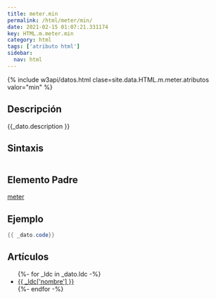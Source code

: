 ```yaml
---
title: meter.min
permalink: /html/meter/min/
date: 2021-02-15 01:07:21.331174
key: HTML.m.meter.min
category: html
tags: ['atributo html']
sidebar: 
  nav: html
---
```


{% include w3api/datos.html clase=site.data.HTML.m.meter.atributos valor="min" %}

## Descripción
{{_dato.description }}

## Sintaxis
~~~html
~~~

## Elemento Padre
[meter](/html/meter/)

## Ejemplo
~~~java
{{ _dato.code}}
~~~

## Artículos
<ul>
{%- for _ldc in _dato.ldc -%}
   <li>
       <a href="{{_ldc['url'] }}">{{ _ldc['nombre'] }}</a>
   </li>
{%- endfor -%}
</ul>
